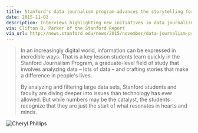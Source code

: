 ```yaml
---
title: Stanford's data journalism program advances the storytelling form
date: 2015-11-03
description: Interviews highlighting new initiatives in data journalism and storytelling in the Stanford Journalism Program.
via: Clifton B. Parker of the Stanford Report
via_url: http://news.stanford.edu/news/2015/november/data-journalism-program-110315.html
---
```


> In an increasingly digital world, information can be expressed in incredible ways. That is a key lesson students learn quickly in the Stanford Journalism Program, a graduate-level field of study that involves analyzing data – lots of data – and crafting stories that make a difference in people's lives.
> 
> By analyzing and filtering large data sets, Stanford students and faculty are diving deeper into issues than technology has ever allowed. But while numbers may be the catalyst, the students recognize that they are just the start of what resonates in hearts and minds.

![Cheryl Phillips](http://news.stanford.edu/news/2015/november/images/15823-journalism_news.jpg)
